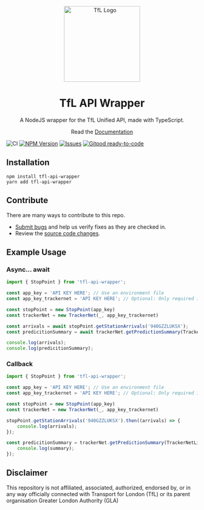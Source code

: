 

<p align="center">
    <img width="200" src="https://blog.tfl.gov.uk/wp-content/uploads/2018/05/cropped-logo_roundel-2.png" alt="TfL Logo">
    <h1 align="center">TfL API Wrapper</h1>
    <p align="center">A NodeJS wrapper for the TfL Unified API, made with TypeScript.</p>
    <p align="center">Read the <a href="https://zackaryh8.github.io/tfl-api-wrapper/">Documentation</a></p>
</p>

![CI](https://img.shields.io/github/actions/workflow/status/zackaryh8/tfl-api-wrapper/main.yml?branch=master)
[![NPM Version](https://img.shields.io/npm/v/tfl-api-wrapper)](https://www.npmjs.com/package/tfl-api-wrapper)
[![Issues](https://img.shields.io/github/issues/ZackaryH8/tfl-api-wrapper)](https://github.com/ZackaryH8/tfl-api-wrapper/issues)
[![Gitpod ready-to-code](https://img.shields.io/badge/Gitpod-ready--to--code-blue?logo=gitpod)](https://gitpod.io/#https://github.com/ZackaryH8/tfl-api-wrapper)


## Installation
```
npm install tfl-api-wrapper
yarn add tfl-api-wrapper
```

## Contribute

There are many ways to contribute to this repo.
* [Submit bugs](https://github.com/ZackaryH8/tfl-api-wrapper/issues) and help us verify fixes as they are checked in.
* Review the [source code changes](https://github.com/ZackaryH8/tfl-api-wrapper/pulls).

## Example Usage

### Async... await

```js
import { StopPoint } from 'tfl-api-wrapper';

const app_key = 'API KEY HERE'; // Use an environment file
const app_key_trackernet = 'API KEY HERE'; // Optional: Only required if using Trackernet, Use an environment file

const stopPoint = new StopPoint(app_key)
const trackerNet = new TrackerNet(_, app_key_trackernet)

const arrivals = await stopPoint.getStationArrivals('940GZZLUKSX');
const predicitionSummary = await trackerNet.getPredictionSummary(TrackerNetLines.Bakerloo)

console.log(arrivals);
console.log(predicitionSummary);
```

### Callback

```js
import { StopPoint } from 'tfl-api-wrapper';

const app_key = 'API KEY HERE'; // Use an environment file
const app_key_trackernet = 'API KEY HERE'; // Optional: Only required if using Trackernet, Use an environment file

const stopPoint = new StopPoint(app_key)
const trackerNet = new TrackerNet(_, app_key_trackernet)

stopPoint.getStationArrivals('940GZZLUKSX').then((arrivals) => {
    console.log(arrivals);
});

const predicitionSummary = trackerNet.getPredictionSummary(TrackerNetLines.Bakerloo).then((summary) => {
    console.log(summary);
});
```

## Disclaimer
This repository is not affiliated, associated, authorized, endorsed by, or in any way officially connected with Transport for London (TfL) or its parent organisation Greater London Authority (GLA)
